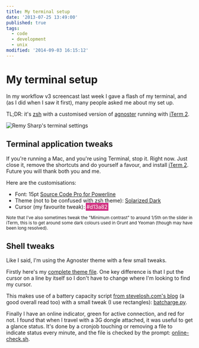 ```yaml
---
title: My terminal setup
date: '2013-07-25 13:49:00'
published: true
tags:
  - code
  - development
  - unix
modified: '2014-09-03 16:15:12'
---
```

# My terminal setup

In my workflow v3 screencast last week I gave a flash of my terminal, and (as I did when I saw it first), many people asked me about my set up.

TL;DR: it's [zsh](https://github.com/robbyrussell/oh-my-zsh) with a customised version of [agnoster](https://github.com/robbyrussell/oh-my-zsh/blob/master/themes/agnoster.zsh-theme) running with [iTerm 2](http://www.iterm2.com/).

![Remy Sharp's terminal settings](/images/terminal.png)

<!--more-->

## Terminal application tweaks

If you're running a Mac, and you're using Terminal, stop it. Right now. Just close it, remove the shortcuts and do yourself a favour, and install [iTerm 2](http://www.iterm2.com/). Future you will thank both you and me.

Here are the customisations:

* Font: 15pt [Source Code Pro for Powerline](https://github.com/Lokaltog/powerline-fonts/tree/master/SourceCodePro)
* Theme (not to be confused with zsh theme): [Solarized Dark](https://github.com/altercation/solarized/tree/master/iterm2-colors-solarized)
* Cursor (my favourite tweak): <span style="background: #d13a82; color: #fff; outline: 2px solid #d31a82;">#d13a82</span>

<small>Note that I've also sometimes tweak the "Minimum contrast" to around 1/5th on the slider in iTerm, this is to get around some dark colours used in Grunt and Yeoman (though may have been long resolved).</small>

## Shell tweaks

Like I said, I'm using the Agnoster theme with a few small tweaks.

Firstly here's my [complete theme file](https://gist.github.com/remy/6079223#file-remy-zsh-theme). One key difference is that I put the cursor on a line by itself so I don't have to change where I'm looking to find my cursor.

This makes use of a battery capacity script [from stevelosh.com's blog](http://stevelosh.com/blog/2010/02/my-extravagant-zsh-prompt/) (a good overall read too) with a small tweak (I use rectangles): [batcharge.py](https://gist.github.com/remy/6079223#file-batcharge-py).

Finally I have an online indicator, green for active connection, and red for not. I found that when I travel with a 3G dongle attached, it was useful to get a glance status. It's done by a cronjob touching or removing a file to indicate status every minute, and the file is checked by the prompt: [online-check.sh](https://gist.github.com/remy/6079223#file-online-check-sh).
